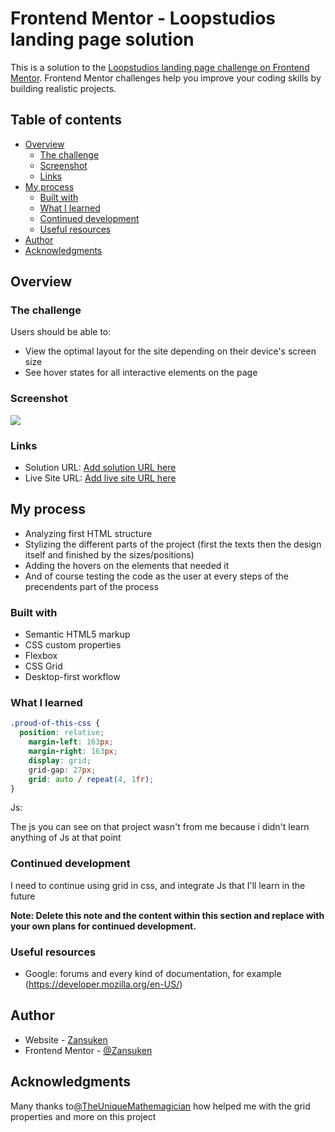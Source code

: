 # Frontend Mentor - Loopstudios landing page solution

This is a solution to the [Loopstudios landing page challenge on Frontend Mentor](https://www.frontendmentor.io/challenges/loopstudios-landing-page-N88J5Onjw). Frontend Mentor challenges help you improve your coding skills by building realistic projects. 

## Table of contents

- [Overview](#overview)
  - [The challenge](#the-challenge)
  - [Screenshot](#screenshot)
  - [Links](#links)
- [My process](#my-process)
  - [Built with](#built-with)
  - [What I learned](#what-i-learned)
  - [Continued development](#continued-development)
  - [Useful resources](#useful-resources)
- [Author](#author)
- [Acknowledgments](#acknowledgments)

## Overview

### The challenge

Users should be able to:

- View the optimal layout for the site depending on their device's screen size
- See hover states for all interactive elements on the page

### Screenshot

![](https://i.imgur.com/7eG7iOm.jpg)

### Links

- Solution URL: [Add solution URL here](https://www.frontendmentor.io/solutions/mostly-html5-and-css3-but-a-bit-of-js-1OXG8j9z4)
- Live Site URL: [Add live site URL here](https://affectionate-engelbart-073c92.netlify.app)

## My process

- Analyzing first HTML structure
- Stylizing the different parts of the project (first the texts then the design itself and finished by the sizes/positions)
- Adding the hovers on the elements that needed it
- And of course testing the code as the user at every steps of the precendents part of the process
### Built with

- Semantic HTML5 markup
- CSS custom properties
- Flexbox
- CSS Grid
- Desktop-first workflow

### What I learned

```css (grid)
.proud-of-this-css {
  position: relative;
	margin-left: 163px;
	margin-right: 163px;
	display: grid;
	grid-gap: 27px;
	grid: auto / repeat(4, 1fr);
}
```
Js:

The js you can see on that project wasn't from me because i didn't learn anything of Js at that point

### Continued development

I need to continue using grid in css, and integrate Js that I'll learn in the future

**Note: Delete this note and the content within this section and replace with your own plans for continued development.**

### Useful resources

- Google: forums and every kind of documentation, for example (https://developer.mozilla.org/en-US/)

## Author

- Website - [Zansuken](https://github.com/Zansuken?tab=overview&from=2021-08-01&to=2021-08-31)
- Frontend Mentor - [@Zansuken](https://www.frontendmentor.io/profile/Zansuken)

## Acknowledgments

Many thanks to[@TheUniqueMathemagician](https://github.com/TheUniqueMathemagician) how helped me with the grid properties and more on this project